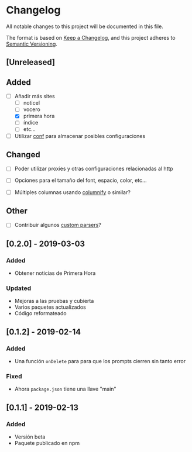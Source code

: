 # Changelog
All notable changes to this project will be documented in this file.

The format is based on [Keep a Changelog](https://keepachangelog.com/en/1.0.0/),
and this project adheres to [Semantic Versioning](https://semver.org/spec/v2.0.0.html).

## [Unreleased]

## Added
- [ ] Añadir más sites
    - [ ] noticel
    - [ ] vocero
    - [x] primera hora
    - [ ] índice
    - [ ] etc...

- [ ] Utilizar [conf](https://github.com/sindresorhus/conf) para almacenar posibles configuraciones

## Changed
- [ ] Poder utilizar proxies y otras configuraciones relacionadas al http

- [ ] Opciones para el tamaño del font, espacio, color, etc...

- [ ] Múltiples columnas usando [columnify](https://github.com/timoxley/columnify) o similar?

## Other
- [ ] Contribuir algunos [custom parsers](https://github.com/postlight/mercury-parser/tree/master/src/extractors/custom#custom-parsers)?


## [0.2.0] - 2019-03-03
### Added
- Obtener noticias de Primera Hora

### Updated
- Mejoras a las pruebas y cubierta
- Varios paquetes actualizados
- Código reformateado

## [0.1.2] - 2019-02-14

### Added
- Una función `onDelete` para para que los prompts cierren sin tanto error

### Fixed
- Ahora `package.json` tiene una llave "main"

## [0.1.1] - 2019-02-13
### Added
- Versión beta
- Paquete publicado en npm


